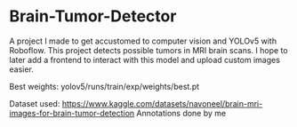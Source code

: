 # Brain-Tumor-Detector
A project I made to get accustomed to computer vision and YOLOv5 with Roboflow. This project detects possible tumors in MRI brain scans. I hope to later add a frontend to interact with this model and upload custom images easier. 

Best weights: yolov5/runs/train/exp/weights/best.pt

Dataset used: https://www.kaggle.com/datasets/navoneel/brain-mri-images-for-brain-tumor-detection
Annotations done by me
